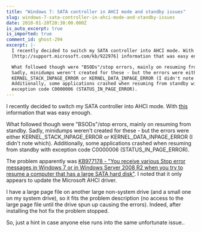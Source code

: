 ```yaml
---
title: "Windows 7: SATA controller in AHCI mode and standby issues"
slug: windows-7-sata-controller-in-ahci-mode-and-standby-issues
date: 2010-01-20T20:30:00.000Z
is_auto_excerpt: true
is_imported: true
comment_id: ghost-294
excerpt: |-
  I recently decided to switch my SATA controller into AHCI mode. With this
  [http://support.microsoft.com/kb/922976] information that was easy enough.

  What followed though were "BSODs"/stop errors, mainly on resuming from standby.
  Sadly, minidumps weren't created for these - but the errors were either
  KERNEL_STACK_INPAGE_ERROR or KERNEL_DATA_INPAGE_ERROR (I didn't note which).
  Additionally, some applications crashed when resuming from standby with
  exception code C0000006 (STATUS_IN_PAGE_ERROR).
---
```


I recently decided to switch my SATA controller into AHCI mode. With
[this](http://support.microsoft.com/kb/922976) information that was easy enough.

What followed though were "BSODs"/stop errors, mainly on resuming from standby.
Sadly, minidumps weren't created for these - but the errors were either
KERNEL_STACK_INPAGE_ERROR or KERNEL_DATA_INPAGE_ERROR (I didn't note which).
Additionally, some applications crashed when resuming from standby with
exception code C0000006 (STATUS_IN_PAGE_ERROR).

The problem apparently was
[KB977178 - "You receive various Stop error messages in Windows 7 or in Windows Server 2008 R2 when you try to resume a computer that has a large SATA hard disk"](http://support.microsoft.com/kb/977178).
I noted that it only appears to update the Microsoft AHCI driver.

I have a large page file on another large non-system drive (and a small one on
my system drive), so it fits the problem description (no access to the large
page file until the drive spun up causing the errors). Indeed, after installing
the hot fix the problem stopped.

So, just a hint in case anyone else runs into the same unfortunate issue..
